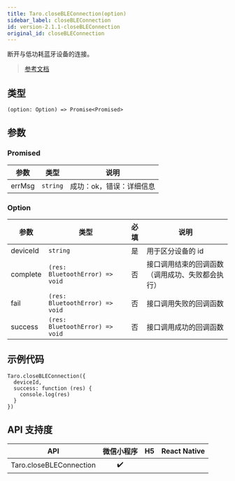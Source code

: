 ```yaml
---
title: Taro.closeBLEConnection(option)
sidebar_label: closeBLEConnection
id: version-2.1.1-closeBLEConnection
original_id: closeBLEConnection
---
```


断开与低功耗蓝牙设备的连接。

> [参考文档](https://developers.weixin.qq.com/miniprogram/dev/api/device/bluetooth-ble/wx.closeBLEConnection.html)

## 类型

```tsx
(option: Option) => Promise<Promised>
```

## 参数

### Promised

<table>
  <thead>
    <tr>
      <th>参数</th>
      <th>类型</th>
      <th>说明</th>
    </tr>
  </thead>
  <tbody>
    <tr>
      <td>errMsg</td>
      <td><code>string</code></td>
      <td>成功：ok，错误：详细信息</td>
    </tr>
  </tbody>
</table>

### Option

<table>
  <thead>
    <tr>
      <th>参数</th>
      <th>类型</th>
      <th style="text-align:center">必填</th>
      <th>说明</th>
    </tr>
  </thead>
  <tbody>
    <tr>
      <td>deviceId</td>
      <td><code>string</code></td>
      <td style="text-align:center">是</td>
      <td>用于区分设备的 id</td>
    </tr>
    <tr>
      <td>complete</td>
      <td><code>(res: BluetoothError) =&gt; void</code></td>
      <td style="text-align:center">否</td>
      <td>接口调用结束的回调函数（调用成功、失败都会执行）</td>
    </tr>
    <tr>
      <td>fail</td>
      <td><code>(res: BluetoothError) =&gt; void</code></td>
      <td style="text-align:center">否</td>
      <td>接口调用失败的回调函数</td>
    </tr>
    <tr>
      <td>success</td>
      <td><code>(res: BluetoothError) =&gt; void</code></td>
      <td style="text-align:center">否</td>
      <td>接口调用成功的回调函数</td>
    </tr>
  </tbody>
</table>

## 示例代码

```tsx
Taro.closeBLEConnection({
  deviceId,
  success: function (res) {
    console.log(res)
  }
})
```

## API 支持度

| API | 微信小程序 | H5 | React Native |
| :---: | :---: | :---: | :---: |
| Taro.closeBLEConnection | ✔️ |  |  |
